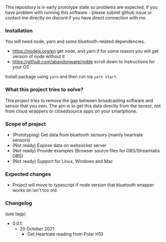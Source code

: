This repository is in early prototype state so problems are expected, if you have problem
with running this software - please submit github issue or contact me directly on
discord if you have direct connection with me.

### Installation
You will need node, yarn and some bluetooth-related dependencies.
  - https://nodejs.org/en
  get node, and yarn if for some reason you will get version of node without it
  - https://github.com/abandonware/noble
  scroll down to instructions for your OS

Install package using `yarn` and then run via `yarn start`.

### What this project tries to solve?
This project tries to remove the gap between broadcasting software and sensor that you own.
The aim is to get this data directly from the sensor, not from cloud wrappers or closedsource
apps on your smartphone.

### Scope of project
  - (Prototyping) Get data from bluetooth sensors (mainly heartrate sensors)
  - (Not ready) Expose data on websocket server
  - (Not ready) Provide examples (Browser source files for OBS/Streamlabs OBS)
  - (Not ready) Support for Linux, Windows and Mac

### Expected changes
  - Project will move to typescript if node version that bluetooth wrapper works on isn't too old.

### Changelog
(see tags)

- 0.0.1:
  - 20 October 2021
    - Get Heartrate reading from Polar H10
